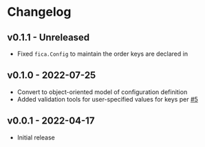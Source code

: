 # Changelog

## v0.1.1 - Unreleased

* Fixed `fica.Config` to maintain the order keys are declared in

## v0.1.0 - 2022-07-25

* Convert to object-oriented model of configuration definition
* Added validation tools for user-specified values for keys per [#5](https://github.com/chrispyles/fica/issues/5)

## v0.0.1 - 2022-04-17

* Initial release
